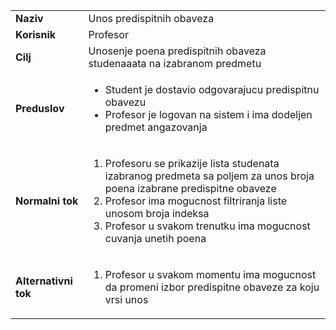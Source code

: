 |||
|---|---|
|**Naziv**|Unos predispitnih obaveza|
|**Korisnik**|Profesor|
|**Cilj**|Unosenje poena predispitnih obaveza studenaaata na izabranom predmetu|
|**Preduslov**| <ul><li>Student je dostavio odgovarajucu predispitnu obavezu</li><li>Profesor je logovan na sistem i ima dodeljen predmet angazovanja</li></ul>|
|**Normalni tok**|<ol><li>Profesoru se prikazije lista studenata izabranog predmeta sa poljem za unos broja poena izabrane predispitne obaveze</li><li>Profesor ima mogucnost filtriranja liste unosom broja indeksa</li><li>Profesor u svakom trenutku ima mogucnost cuvanja unetih poena</li></ol>|
|**Alternativni tok**|<ol><li>Profesor u svakom momentu ima mogucnost da promeni izbor predispitne obaveze za koju vrsi unos</li><ol>|
